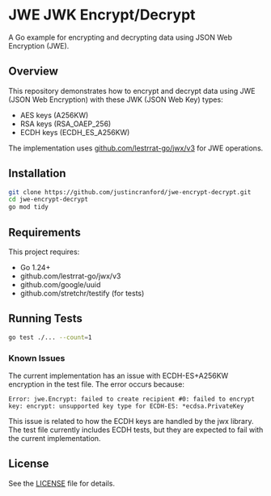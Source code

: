 # JWE JWK Encrypt/Decrypt

A Go example for encrypting and decrypting data using JSON Web Encryption (JWE).

## Overview

This repository demonstrates how to encrypt and decrypt data using JWE (JSON Web Encryption) with these JWK (JSON Web Key) types:
- AES keys (A256KW)
- RSA keys (RSA_OAEP_256)
- ECDH keys (ECDH_ES_A256KW)

The implementation uses [github.com/lestrrat-go/jwx/v3](https://github.com/lestrrat-go/jwx) for JWE operations.

## Installation

```bash
git clone https://github.com/justincranford/jwe-encrypt-decrypt.git
cd jwe-encrypt-decrypt
go mod tidy
```

## Requirements

This project requires:
- Go 1.24+
- github.com/lestrrat-go/jwx/v3
- github.com/google/uuid
- github.com/stretchr/testify (for tests)

## Running Tests

```bash
go test ./... --count=1
```

### Known Issues

The current implementation has an issue with ECDH-ES+A256KW encryption in the test file. The error occurs because:

```
Error: jwe.Encrypt: failed to create recipient #0: failed to encrypt key: encrypt: unsupported key type for ECDH-ES: *ecdsa.PrivateKey
```

This issue is related to how the ECDH keys are handled by the jwx library. The test file currently includes ECDH tests, but they are expected to fail with the current implementation.

## License

See the [LICENSE](LICENSE) file for details.
